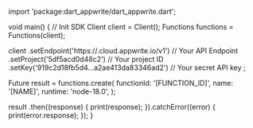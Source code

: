 import 'package:dart_appwrite/dart_appwrite.dart';

void main() { // Init SDK
  Client client = Client();
  Functions functions = Functions(client);

  client
    .setEndpoint('https://<REGION>.cloud.appwrite.io/v1') // Your API Endpoint
    .setProject('5df5acd0d48c2') // Your project ID
    .setKey('919c2d18fb5d4...a2ae413da83346ad2') // Your secret API key
  ;

  Future result = functions.create(
    functionId: '[FUNCTION_ID]',
    name: '[NAME]',
    runtime: 'node-18.0',
  );

  result
    .then((response) {
      print(response);
    }).catchError((error) {
      print(error.response);
  });
}